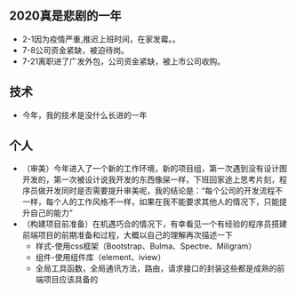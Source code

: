 ## 2020真是悲剧的一年
- 2-1因为疫情严重,推迟上班时间，在家发霉。。
- 7-8公司资金紧缺，被迫待岗。
- 7-21离职进了广发外包，公司资金紧缺，被上市公司收购。

## 技术
- 今年，我的技术是没什么长进的一年

## 个人
- （审美）今年进入了一个新的工作环境，新的项目组，第一次遇到没有设计图开发的，第一次被设计说我开发的东西像屎一样，下班回家途上思考片刻，程序员做开发同时是否需要提升审美呢，我的结论是：“每个公司的开发流程不一样，每个人的工作风格不一样，如果在我不能要求其他人的情况下，只能提升自己的能力”
- （构建项目前准备）在机遇巧合的情况下，有幸看见一个有经验的程序员搭建前端项目的前期准备和过程，大概以自己的理解再次描述一下
    - 样式-使用css框架（Bootstrap、Bulma、Spectre、Miligram）
    - 组件-使用组件库（element、iview）
    - 全局工具函数，全局通讯方法，路由，请求接口的封装这些都是成熟的前端项目应该具备的

